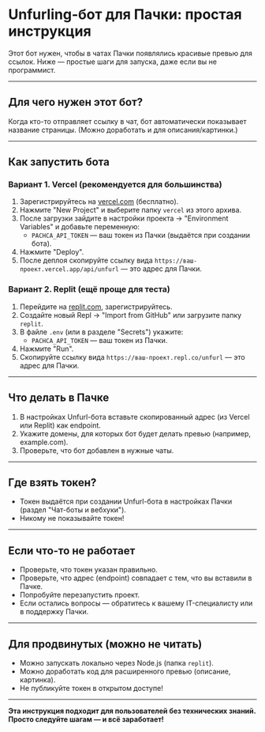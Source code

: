 # Unfurling-бот для Пачки: простая инструкция

Этот бот нужен, чтобы в чатах Пачки появлялись красивые превью для ссылок. Ниже — простые шаги для запуска, даже если вы не программист.

---

## Для чего нужен этот бот?
Когда кто-то отправляет ссылку в чат, бот автоматически показывает название страницы. (Можно доработать и для описания/картинки.)

---

## Как запустить бота

### Вариант 1. Vercel (рекомендуется для большинства)
1. Зарегистрируйтесь на [vercel.com](https://vercel.com/) (бесплатно).
2. Нажмите "New Project" и выберите папку `vercel` из этого архива.
3. После загрузки зайдите в настройки проекта → "Environment Variables" и добавьте переменную:
    - `PACHCA_API_TOKEN` — ваш токен из Пачки (выдаётся при создании бота).
4. Нажмите "Deploy".
5. После деплоя скопируйте ссылку вида `https://ваш-проект.vercel.app/api/unfurl` — это адрес для Пачки.

### Вариант 2. Replit (ещё проще для теста)
1. Перейдите на [replit.com](https://replit.com/), зарегистрируйтесь.
2. Создайте новый Repl → "Import from GitHub" или загрузите папку `replit`.
3. В файле `.env` (или в разделе "Secrets") укажите:
    - `PACHCA_API_TOKEN` — ваш токен из Пачки.
4. Нажмите "Run".
5. Скопируйте ссылку вида `https://ваш-проект.repl.co/unfurl` — это адрес для Пачки.

---

## Что делать в Пачке
1. В настройках Unfurl-бота вставьте скопированный адрес (из Vercel или Replit) как endpoint.
2. Укажите домены, для которых бот будет делать превью (например, example.com).
3. Проверьте, что бот добавлен в нужные чаты.

---

## Где взять токен?
- Токен выдаётся при создании Unfurl-бота в настройках Пачки (раздел "Чат-боты и вебхуки").
- Никому не показывайте токен!

---

## Если что-то не работает
- Проверьте, что токен указан правильно.
- Проверьте, что адрес (endpoint) совпадает с тем, что вы вставили в Пачке.
- Попробуйте перезапустить проект.
- Если остались вопросы — обратитесь к вашему IT-специалисту или в поддержку Пачки.

---

## Для продвинутых (можно не читать)
- Можно запускать локально через Node.js (папка `replit`).
- Можно доработать код для расширенного превью (описание, картинка).
- Не публикуйте токен в открытом доступе!

---

**Эта инструкция подходит для пользователей без технических знаний. Просто следуйте шагам — и всё заработает!**
